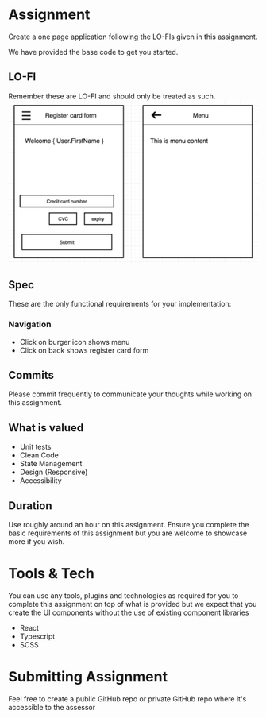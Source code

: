 # Assignment

Create a one page application following the LO-FIs given in this assignment.

We have provided the base code to get you started.

## LO-FI

Remember these are LO-FI and should only be treated as such.
![lofi](./lofi.png)

## Spec

These are the only functional requirements for your implementation:

### Navigation

-   Click on burger icon shows menu
-   Click on back shows register card form

## Commits

Please commit frequently to communicate your thoughts while working on this assignment.

## What is valued

-   Unit tests
-   Clean Code
-   State Management
-   Design (Responsive)
-   Accessibility

## Duration

Use roughly around an hour on this assignment. Ensure you complete the basic requirements of this assignment but you are welcome to showcase more if you wish.

# Tools & Tech

You can use any tools, plugins and technologies as required for you to complete this assignment on top of what is provided but we expect that you create the UI components without the use of existing component libraries

-   React
-   Typescript
-   SCSS

# Submitting Assignment

Feel free to create a public GitHub repo or private GitHub repo where it's accessible to the assessor
